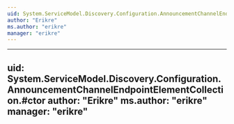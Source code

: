 ```yaml
---
uid: System.ServiceModel.Discovery.Configuration.AnnouncementChannelEndpointElementCollection
author: "Erikre"
ms.author: "erikre"
manager: "erikre"
---
```


---
uid: System.ServiceModel.Discovery.Configuration.AnnouncementChannelEndpointElementCollection.#ctor
author: "Erikre"
ms.author: "erikre"
manager: "erikre"
---
